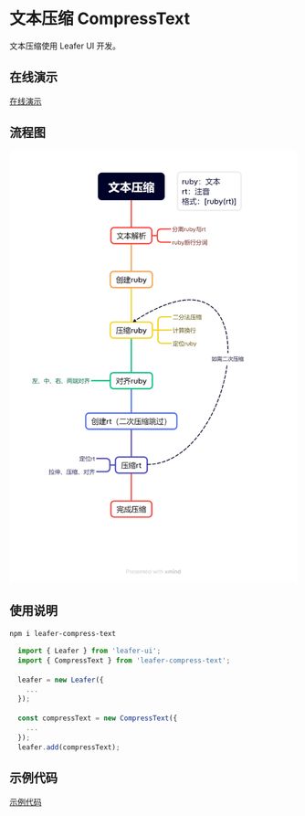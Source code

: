 # 文本压缩 CompressText

文本压缩使用 Leafer UI 开发。

## 在线演示

[在线演示](https://kooriookami.github.io/compress-text/)

## 流程图
![process](process.png)

## 使用说明

```npm i leafer-compress-text```

```js
  import { Leafer } from 'leafer-ui';
  import { CompressText } from 'leafer-compress-text';

  leafer = new Leafer({
    ...
  });

  const compressText = new CompressText({
    ...
  });
  leafer.add(compressText);
```

## 示例代码

[示例代码](src/components/CompressText.vue)
